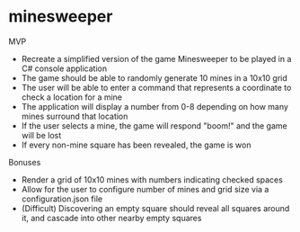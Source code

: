 # minesweeper

MVP

* Recreate a simplified version of the game Minesweeper to be played in a C# console application
* The game should be able to randomly generate 10 mines in a 10x10 grid
* The user will be able to enter a command that represents a coordinate to check a location for a mine
* The application will display a number from 0-8 depending on how many mines surround that location
* If the user selects a mine, the game will respond "boom!" and the game will be lost
* If every non-mine square has been revealed, the game is won


Bonuses
* Render a grid of 10x10 mines with numbers indicating checked spaces
* Allow for the user to configure number of mines and grid size via a configuration.json file
* (Difficult) Discovering an empty square should reveal all squares around it, and cascade into other nearby empty squares
